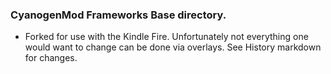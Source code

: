 ### CyanogenMod Frameworks Base directory.
* Forked for use with the Kindle Fire. Unfortunately not everything one would want to change can be done via overlays. See History markdown for changes.
